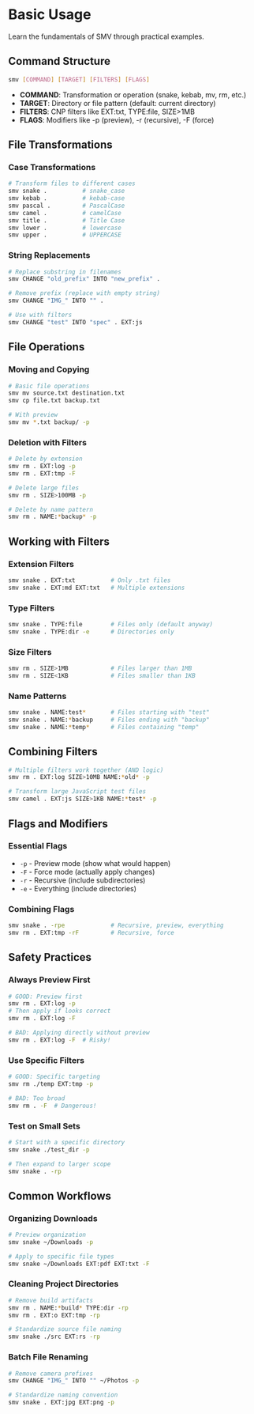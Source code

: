 # Basic Usage

Learn the fundamentals of SMV through practical examples.

## Command Structure

```bash
smv [COMMAND] [TARGET] [FILTERS] [FLAGS]
```

- **COMMAND**: Transformation or operation (snake, kebab, mv, rm, etc.)
- **TARGET**: Directory or file pattern (default: current directory)
- **FILTERS**: CNP filters like EXT:txt, TYPE:file, SIZE>1MB
- **FLAGS**: Modifiers like -p (preview), -r (recursive), -F (force)

## File Transformations

### Case Transformations

```bash
# Transform files to different cases
smv snake .          # snake_case
smv kebab .          # kebab-case  
smv pascal .         # PascalCase
smv camel .          # camelCase
smv title .          # Title Case
smv lower .          # lowercase
smv upper .          # UPPERCASE
```

### String Replacements

```bash
# Replace substring in filenames
smv CHANGE "old_prefix" INTO "new_prefix" .

# Remove prefix (replace with empty string)
smv CHANGE "IMG_" INTO "" .

# Use with filters
smv CHANGE "test" INTO "spec" . EXT:js
```

## File Operations

### Moving and Copying

```bash
# Basic file operations
smv mv source.txt destination.txt
smv cp file.txt backup.txt

# With preview
smv mv *.txt backup/ -p
```

### Deletion with Filters

```bash
# Delete by extension
smv rm . EXT:log -p
smv rm . EXT:tmp -F

# Delete large files
smv rm . SIZE>100MB -p

# Delete by name pattern
smv rm . NAME:*backup* -p
```

## Working with Filters

### Extension Filters
```bash
smv snake . EXT:txt          # Only .txt files
smv snake . EXT:md EXT:txt   # Multiple extensions
```

### Type Filters
```bash
smv snake . TYPE:file        # Files only (default anyway)
smv snake . TYPE:dir -e      # Directories only
```

### Size Filters
```bash
smv rm . SIZE>1MB            # Files larger than 1MB
smv rm . SIZE<1KB            # Files smaller than 1KB
```

### Name Patterns
```bash
smv snake . NAME:test*       # Files starting with "test"
smv snake . NAME:*backup     # Files ending with "backup"
smv snake . NAME:*temp*      # Files containing "temp"
```

## Combining Filters

```bash
# Multiple filters work together (AND logic)
smv rm . EXT:log SIZE>10MB NAME:*old* -p

# Transform large JavaScript test files
smv camel . EXT:js SIZE>1KB NAME:*test* -p
```

## Flags and Modifiers

### Essential Flags
- `-p` - Preview mode (show what would happen)
- `-F` - Force mode (actually apply changes)
- `-r` - Recursive (include subdirectories)
- `-e` - Everything (include directories)

### Combining Flags
```bash
smv snake . -rpe             # Recursive, preview, everything
smv rm . EXT:tmp -rF         # Recursive, force
```

## Safety Practices

### Always Preview First
```bash
# GOOD: Preview first
smv rm . EXT:log -p
# Then apply if looks correct
smv rm . EXT:log -F

# BAD: Applying directly without preview
smv rm . EXT:log -F  # Risky!
```

### Use Specific Filters
```bash
# GOOD: Specific targeting
smv rm ./temp EXT:tmp -p

# BAD: Too broad
smv rm . -F  # Dangerous!
```

### Test on Small Sets
```bash
# Start with a specific directory
smv snake ./test_dir -p

# Then expand to larger scope
smv snake . -rp
```

## Common Workflows

### Organizing Downloads
```bash
# Preview organization
smv snake ~/Downloads -p

# Apply to specific file types
smv snake ~/Downloads EXT:pdf EXT:txt -F
```

### Cleaning Project Directories
```bash
# Remove build artifacts
smv rm . NAME:*build* TYPE:dir -rp
smv rm . EXT:o EXT:tmp -rp

# Standardize source file naming
smv snake ./src EXT:rs -rp
```

### Batch File Renaming
```bash
# Remove camera prefixes
smv CHANGE "IMG_" INTO "" ~/Photos -p

# Standardize naming convention
smv snake . EXT:jpg EXT:png -p
```